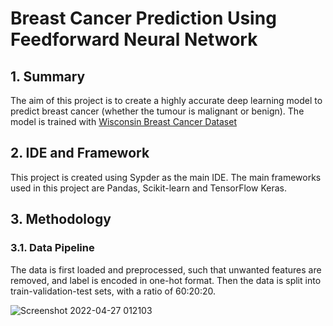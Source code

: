 # Breast Cancer Prediction Using Feedforward Neural Network
## 1. Summary
The aim of this project is to create a highly accurate deep learning model to predict breast cancer (whether the tumour is malignant or benign). The model is trained with [Wisconsin Breast Cancer Dataset](https://www.kaggle.com/datasets/uciml/breast-cancer-wisconsin-data)

## 2. IDE and Framework
This project is created using Sypder as the main IDE. The main frameworks used in this project are Pandas, Scikit-learn and TensorFlow Keras.

## 3. Methodology
### 3.1. Data Pipeline
The data is first loaded and preprocessed, such that unwanted features are removed, and label is encoded in one-hot format. Then the data is split into train-validation-test sets, with a ratio of 60:20:20.
 
![Screenshot 2022-04-27 012103](https://user-images.githubusercontent.com/76200485/165357826-6c36938b-a674-4938-8f25-c7831a6b2610.jpg)
